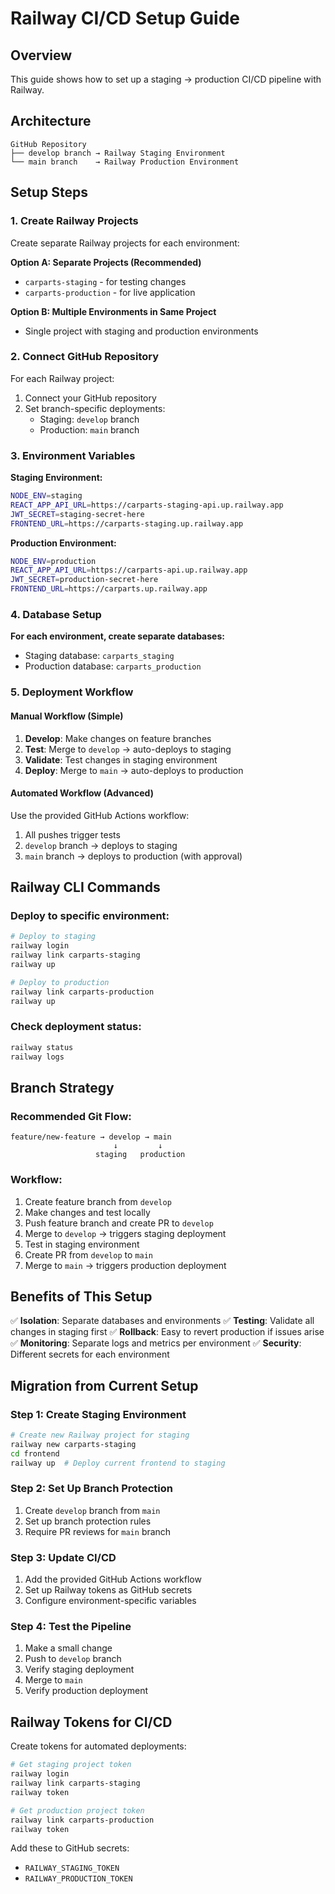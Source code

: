 # Railway CI/CD Setup Guide

## Overview
This guide shows how to set up a staging → production CI/CD pipeline with Railway.

## Architecture
```
GitHub Repository
├── develop branch → Railway Staging Environment
└── main branch    → Railway Production Environment
```

## Setup Steps

### 1. Create Railway Projects

Create separate Railway projects for each environment:

**Option A: Separate Projects (Recommended)**
- `carparts-staging` - for testing changes
- `carparts-production` - for live application

**Option B: Multiple Environments in Same Project**
- Single project with staging and production environments

### 2. Connect GitHub Repository

For each Railway project:
1. Connect your GitHub repository
2. Set branch-specific deployments:
   - Staging: `develop` branch
   - Production: `main` branch

### 3. Environment Variables

**Staging Environment:**
```bash
NODE_ENV=staging
REACT_APP_API_URL=https://carparts-staging-api.up.railway.app
JWT_SECRET=staging-secret-here
FRONTEND_URL=https://carparts-staging.up.railway.app
```

**Production Environment:**
```bash
NODE_ENV=production
REACT_APP_API_URL=https://carparts-api.up.railway.app
JWT_SECRET=production-secret-here
FRONTEND_URL=https://carparts.up.railway.app
```

### 4. Database Setup

**For each environment, create separate databases:**
- Staging database: `carparts_staging`
- Production database: `carparts_production`

### 5. Deployment Workflow

#### Manual Workflow (Simple)
1. **Develop**: Make changes on feature branches
2. **Test**: Merge to `develop` → auto-deploys to staging
3. **Validate**: Test changes in staging environment
4. **Deploy**: Merge to `main` → auto-deploys to production

#### Automated Workflow (Advanced)
Use the provided GitHub Actions workflow:
1. All pushes trigger tests
2. `develop` branch → deploys to staging
3. `main` branch → deploys to production (with approval)

## Railway CLI Commands

### Deploy to specific environment:
```bash
# Deploy to staging
railway login
railway link carparts-staging
railway up

# Deploy to production
railway link carparts-production
railway up
```

### Check deployment status:
```bash
railway status
railway logs
```

## Branch Strategy

### Recommended Git Flow:
```
feature/new-feature → develop → main
                       ↓         ↓
                   staging   production
```

### Workflow:
1. Create feature branch from `develop`
2. Make changes and test locally
3. Push feature branch and create PR to `develop`
4. Merge to `develop` → triggers staging deployment
5. Test in staging environment
6. Create PR from `develop` to `main`
7. Merge to `main` → triggers production deployment

## Benefits of This Setup

✅ **Isolation**: Separate databases and environments
✅ **Testing**: Validate all changes in staging first
✅ **Rollback**: Easy to revert production if issues arise
✅ **Monitoring**: Separate logs and metrics per environment
✅ **Security**: Different secrets for each environment

## Migration from Current Setup

### Step 1: Create Staging Environment
```bash
# Create new Railway project for staging
railway new carparts-staging
cd frontend
railway up  # Deploy current frontend to staging
```

### Step 2: Set Up Branch Protection
1. Create `develop` branch from `main`
2. Set up branch protection rules
3. Require PR reviews for `main` branch

### Step 3: Update CI/CD
1. Add the provided GitHub Actions workflow
2. Set up Railway tokens as GitHub secrets
3. Configure environment-specific variables

### Step 4: Test the Pipeline
1. Make a small change
2. Push to `develop` branch
3. Verify staging deployment
4. Merge to `main`
5. Verify production deployment

## Railway Tokens for CI/CD

Create tokens for automated deployments:
```bash
# Get staging project token
railway login
railway link carparts-staging
railway token

# Get production project token
railway link carparts-production
railway token
```

Add these to GitHub secrets:
- `RAILWAY_STAGING_TOKEN`
- `RAILWAY_PRODUCTION_TOKEN`
